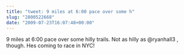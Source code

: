 ```yaml
---
title: "tweet: 9 miles at 6:00 pace over some h"
slug: "2800522668"
date: "2009-07-23T16:07:48+00:00"
---
```

9 miles at 6:00 pace over some hilly trails. Not as hilly as @ryanhall3 , though.  Hes coming to race in NYC!